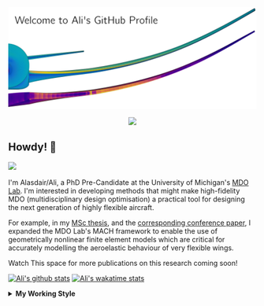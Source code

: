 <!--
# Welcome to Ali's github profile


-->

![banner](https://raw.githubusercontent.com/A-CGray/A-CGray/main/Images/GitHubProfileBanner.png)
<p align='center'>
<a href="https://www.linkedin.com/in/alasdaircgray/"><img height="30" src="https://github.com/WaylonWalker/WaylonWalker/blob/main/icon/linkedin.png?raw=true"></a>
</p>

## Howdy! 👋

![](https://komarev.com/ghpvc/?username=A-CGray&color=blue)

I'm Alasdair/Ali, a PhD Pre-Candidate at the University of Michigan's [MDO Lab](http://mdolab.engin.umich.edu).
I'm interested in developing methods that might make high-fidelity MDO (multidisciplinary design optimisation) a practical tool for designing the next generation of highly flexible aircraft.

For example, in my [MSc thesis](http://resolver.tudelft.nl/uuid:1a6b5001-d213-40d9-bc2c-5e831eda527d), and the [corresponding conference paper](https://www.researchgate.net/publication/348242101_Geometrically_Nonlinear_High-fidelity_Aerostructural_Optimization_for_Highly_Flexible_Wings), I expanded the MDO Lab's MACH framework to enable the use of geometrically nonlinear finite element models which are critical for accurately modelling the aeroelastic behaviour of very flexible wings.

Watch This space for more publications on this research coming soon!

<!--
**A-CGray/A-CGray** is a ✨ _special_ ✨ repository because its `README.md` (this file) appears on your GitHub profile.

Here are some ideas to get you started:

- 🔭 I’m currently working on ...
- 🌱 I’m currently learning ...
- 👯 I’m looking to collaborate on ...
- 🤔 I’m looking for help with ...
- 💬 Ask me about ...
- 📫 How to reach me: ...
- 😄 Pronouns: ...
- ⚡ Fun fact: ...
-->


[![Ali's github stats](https://github-readme-stats.vercel.app/api?username=A-CGray)](https://github.com/anuraghazra/github-readme-stats)
[![Ali's wakatime stats](https://github-readme-stats.vercel.app/api/wakatime?username=ACGray)](https://github.com/anuraghazra/github-readme-stats)


<details>
  <summary>
    <strong>My Working Style</strong>
  </summary>
  
  <!--START_SECTION:waka-->
![Lines of code](https://img.shields.io/badge/From%20Hello%20World%20I%27ve%20Written-4.3%20million%20lines%20of%20code-blue)

**I'm an Early 🐤** 

```text
🌞 Morning    49 commits     ███░░░░░░░░░░░░░░░░░░░░░░   14.45% 
🌆 Daytime    127 commits    █████████░░░░░░░░░░░░░░░░   37.46% 
🌃 Evening    138 commits    ██████████░░░░░░░░░░░░░░░   40.71% 
🌙 Night      25 commits     █░░░░░░░░░░░░░░░░░░░░░░░░   7.37%

```
📅 **I'm Most Productive on Thursday** 

```text
Monday       49 commits     ███░░░░░░░░░░░░░░░░░░░░░░   14.45% 
Tuesday      44 commits     ███░░░░░░░░░░░░░░░░░░░░░░   12.98% 
Wednesday    51 commits     ███░░░░░░░░░░░░░░░░░░░░░░   15.04% 
Thursday     81 commits     ██████░░░░░░░░░░░░░░░░░░░   23.89% 
Friday       80 commits     ██████░░░░░░░░░░░░░░░░░░░   23.6% 
Saturday     12 commits     █░░░░░░░░░░░░░░░░░░░░░░░░   3.54% 
Sunday       22 commits     █░░░░░░░░░░░░░░░░░░░░░░░░   6.49%

```


📊 **This Week I Spent My Time On** 

```text
💬 Programming Languages: 
Python                   10 hrs 28 mins      ████████████░░░░░░░░░░░░░   48.72% 
Other                    10 hrs 16 mins      ████████████░░░░░░░░░░░░░   47.76% 
C++                      10 mins             ░░░░░░░░░░░░░░░░░░░░░░░░░   0.85% 
Bash                     10 mins             ░░░░░░░░░░░░░░░░░░░░░░░░░   0.84% 
MATLAB                   9 mins              ░░░░░░░░░░░░░░░░░░░░░░░░░   0.72%

🔥 Editors: 
VS Code                  21 hrs 30 mins      █████████████████████████   100.0%

🐱‍💻 Projects: 
StructOpt_Wingbox_Files  7 hrs 10 mins       ████████░░░░░░░░░░░░░░░░░   33.35% 
OpenAeroStruct           7 hrs 4 mins        ████████░░░░░░░░░░░░░░░░░   32.92% 
umnast_mach              5 hrs 33 mins       ██████░░░░░░░░░░░░░░░░░░░   25.84% 
UM_NAST_Postprocessing   34 mins             ░░░░░░░░░░░░░░░░░░░░░░░░░   2.69% 
pytacs                   25 mins             ░░░░░░░░░░░░░░░░░░░░░░░░░   2.0%

💻 Operating System: 
Linux                    21 hrs 30 mins      █████████████████████████   100.0%

```

**I Mostly Code in Python** 

```text
Python                   11 repos            ████████████░░░░░░░░░░░░░   50.0% 
HTML                     3 repos             ███░░░░░░░░░░░░░░░░░░░░░░   13.64% 
TeX                      3 repos             ███░░░░░░░░░░░░░░░░░░░░░░   13.64% 
C++                      1 repo              █░░░░░░░░░░░░░░░░░░░░░░░░   4.55% 
MATLAB                   1 repo              █░░░░░░░░░░░░░░░░░░░░░░░░   4.55%

```


**Timeline**

![Chart not found](https://raw.githubusercontent.com/A-CGray/A-CGray/main/charts/bar_graph.png) 


 Last Updated on 10/10/2021
<!--END_SECTION:waka-->
</details>
